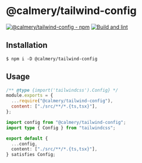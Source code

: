 # @calmery/tailwind-config

[![@calmery/tailwind-config - npm](https://img.shields.io/npm/v/@calmery/tailwind-config.svg)](https://www.npmjs.com/package/@calmery/tailwind-config)
[![Build and lint](https://github.com/calmery/tailwind-config/actions/workflows/build-and-lint.yaml/badge.svg?branch=develop)](https://github.com/calmery/tailwind-config/actions/workflows/build-and-lint.yaml)

## Installation

```
$ npm i -D @calmery/tailwind-config
```

## Usage

```js
/** @type {import('tailwindcss').Config} */
module.exports = {
  ...require("@calmery/tailwind-config"),
  content: ["./src/**/*.{ts,tsx}"],
};
```

```ts
import config from "@calmery/tailwind-config";
import type { Config } from "tailwindcss";

export default {
  ...config,
  content: ["./src/**/*.{ts,tsx}"],
} satisfies Config;
```
